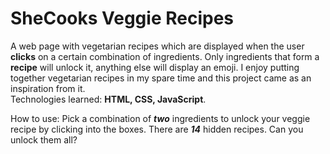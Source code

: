 # SheCooks Veggie Recipes

A web page with vegetarian recipes which are displayed when the user **clicks** on a certain combination of ingredients. Only ingredients that form a **recipe** will unlock it, anything else will display an emoji. I enjoy putting together vegetarian recipes in my spare time and this project came as an inspiration from it.   
Technologies learned: **HTML, CSS, JavaScript**.  

How to use:
Pick a combination of **_two_** ingredients to unlock your veggie recipe by clicking into the boxes. There are **_14_** hidden recipes. Can you unlock them all?

